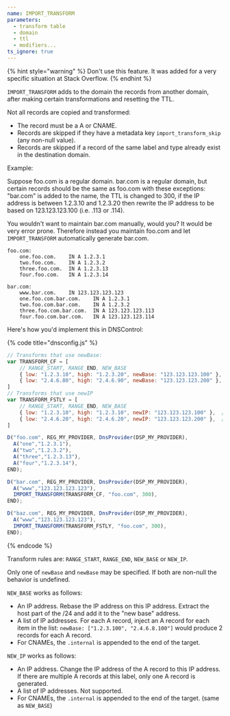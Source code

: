```yaml
---
name: IMPORT_TRANSFORM
parameters:
  - transform table
  - domain
  - ttl
  - modifiers...
ts_ignore: true
---
```


{% hint style="warning" %}
Don't use this feature. It was added for a very specific situation at Stack Overflow.
{% endhint %}

`IMPORT_TRANSFORM` adds to the domain the records from another
domain, after making certain transformations and resetting the TTL.

Not all records are copied and transformed:
* The record must be a A or CNAME.
* Records are skipped if they have a metadata key `import_transform_skip` (any non-null value).
* Records are skipped if a record of the same label and type already exist in the destination domain.

Example:

Suppose foo.com is a regular domain.  bar.com is a regular domain,
but certain records should be the same as foo.com with these
exceptions: "bar.com" is added to the name, the TTL is changed to
300, if the IP address is between 1.2.3.10 and 1.2.3.20 then rewrite
the IP address to be based on 123.123.123.100 (i.e. .113 or .114).

You wouldn't want to maintain bar.com manually, would you?  It would
be very error prone. Therefore instead you maintain foo.com and
let `IMPORT_TRANSFORM` automatically generate bar.com.

```text
foo.com:
    one.foo.com.    IN A 1.2.3.1
    two.foo.com.    IN A 1.2.3.2
    three.foo.com.  IN A 1.2.3.13
    four.foo.com.   IN A 1.2.3.14

bar.com:
    www.bar.com.    IN 123.123.123.123
    one.foo.com.bar.com.    IN A 1.2.3.1
    two.foo.com.bar.com.    IN A 1.2.3.2
    three.foo.com.bar.com.  IN A 123.123.123.113
    four.foo.com.bar.com.   IN A 123.123.123.114
```

Here's how you'd implement this in DNSControl:

{% code title="dnsconfig.js" %}
```javascript
// Transforms that use newBase:
var TRANSFORM_CF = [
    // RANGE_START, RANGE_END, NEW_BASE
    { low: "1.2.3.10", high: "1.2.3.20", newBase: "123.123.123.100" },  //   .10 to .20 rewritten as 123.123.123.100+IP
    { low: "2.4.6.80", high: "2.4.6.90", newBase: "123.123.123.200" },  //   Another rule, just to show that you can have many.
]
// Transforms that use newIP
var TRANSFORM_FSTLY = [
    // RANGE_START, RANGE_END, NEW_BASE
    { low: "1.2.3.10", high: "1.2.3.10", newIP: "123.123.123.100" },  //   .10 is rewritten as 123.123.123.100
    { low: "2.4.6.20", high: "2.4.6.20", newIP: "123.123.123.200" },  //   .20 is rewritten as 123.123.123.200
]

D("foo.com", REG_MY_PROVIDER, DnsProvider(DSP_MY_PROVIDER),
  A("one","1.2.3.1"),
  A("two","1.2.3.2"),
  A("three","1.2.3.13"),
  A("four","1.2.3.14"),
END);

D("bar.com", REG_MY_PROVIDER, DnsProvider(DSP_MY_PROVIDER),
  A("www","123.123.123.123"),
  IMPORT_TRANSFORM(TRANSFORM_CF, "foo.com", 300),
END);

D("baz.com", REG_MY_PROVIDER, DnsProvider(DSP_MY_PROVIDER),
  A("www","123.123.123.123"),
  IMPORT_TRANSFORM(TRANSFORM_FSTLY, "foo.com", 300),
END);
```
{% endcode %}

Transform rules are: `RANGE_START`, `RANGE_END`, `NEW_BASE` or `NEW_IP`.

Only one of `newBase` and `newBase` may be specified. If both are non-null the behavior is undefined.

`NEW_BASE` works as follows:

* An IP address.  Rebase the IP address on this IP address. Extract the host part of the /24 and add it to the "new base" address.
* A list of IP addresses. For each A record, inject an A record for each item in the list: `newBase: ["1.2.3.100", "2.4.6.8.100"]` would produce 2 records for each A record.
* For CNAMEs, the `.internal` is appended to the end of the target.

`NEW_IP` works as follows:

* An IP address.  Change the IP address of the A record to this IP address. If there are multiple A records at this label, only one A record is generated.
* A list of IP addresses. Not supported.
* For CNAMEs, the `.internal` is appended to the end of the target. (same as `NEW_BASE`)
